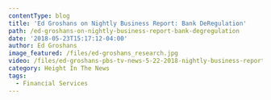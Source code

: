 ```yaml
---
contentType: blog
title: 'Ed Groshans on Nightly Business Report: Bank DeRegulation'
path: /ed-groshans-on-nightly-business-report-bank-degregulation
date: '2018-05-23T15:17:12-04:00'
author: Ed Groshans
image_featured: /files/ed-groshans_research.jpg
video: /files/ed-groshans-pbs-tv-news-5-22-2018-nightly-business-report-1.m4v
category: Height In The News
tags:
  - Financial Services
---
```


